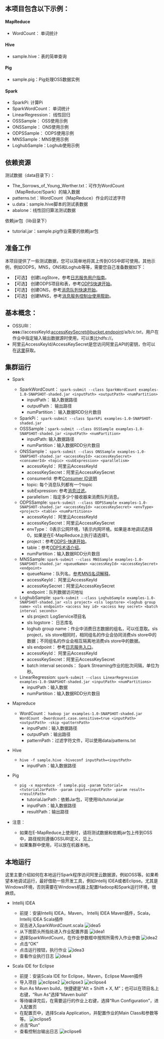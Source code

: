 ## 本项目包含以下示例：

#### MapReduce

- WordCount： 单词统计

#### Hive

- sample.hive：表的简单查询

#### Pig

- sample.pig：Pig处理OSS数据实例

#### Spark

- SparkPi: 计算Pi
- SparkWordCount： 单词统计
- LinearRegression： 线性回归
- OSSSample： OSS使用示例
- ONSSample： ONS使用示例
- ODPSSample： ODPS使用示例
- MNSSample：MNS使用示例
- LoghubSample：Loghub使用示例 

## 依赖资源

测试数据（data目录下）：

- The_Sorrows_of_Young_Werther.txt：可作为WordCount（MapReduce/Spark）的输入数据
- patterns.txt：WordCount（MapReduce）作业的过滤字符
- u.data：sample.hive脚本的测试表数据
- abalone：线性回归算法测试数据

依赖jar包（lib目录下）

- tutorial.jar：sample.pig作业需要的依赖jar包

## 准备工作

本项目提供了一些测试数据，您可以简单地将其上传到OSS中即可使用。其他示例，例如ODPS，MNS，ONS和Loghub等等，需要您自己准备数据如下：

- 【可选】 创建LogStore，参考[日志服务用户指南](https://help.aliyun.com/document_detail/sls/user-guide/overview.html?spm=5176.docsls/user-guide/consume-logs.3.2.VW5TNb)。
- 【可选】 创建ODPS项目和表，参考[ODPS快速开始](https://help.aliyun.com/document_detail/odps/quick_start/prerequisite.html?spm=5176.docodps/quick_start/prerequisite.3.2.OqBkc4)。
- 【可选】 创建ONS，参考[消息队列快速开始](https://help.aliyun.com/document_detail/ons/quick-start/apply.html?spm=5176.docons/quick-start/send.3.2.eZ8h7p)。
- 【可选】 创建MNS，参考[消息服务控制台使用帮助](https://help.aliyun.com/document_detail/mns/help_of_console/AccessMNSBySubUser.html?spm=5176.docmns/help_of_console/help_of_queue/CreateQueue.3.2.0Sj96I)。

## 基本概念：

- OSSURI： **oss**://accessKeyId:accessKeySecret@bucket.endpoint/a/b/c.txt，用户在作业中指定输入输出数据源时使用，可以类比hdfs://。
- 阿里云AccessKeyId/AccessKeySecret是您访问阿里云API的密钥，你可以在[这里](https://ak-console.aliyun.com/#/accesskey)获取。

## 集群运行

- Spark
	- SparkWordCount： `spark-submit --class SparkWordCount examples-1.0-SNAPSHOT-shaded.jar <inputPath> <outputPath> <numPartition>`
		- inputPath： 输入数据路径
		- outputPath： 输出路径
		- numPartition： 输入数据RDD分片数目
	- SparkPi： `spark-submit --class SparkPi examples-1.0-SNAPSHOT-shaded.jar`
	- OSSSample：`spark-submit --class OSSSample examples-1.0-SNAPSHOT-shaded.jar <inputPath> <numPartition>`
		- inputPath: 输入数据路径
		- numPartition：输入数据RDD分片数目
	- ONSSample： `spark-submit --class ONSSample examples-1.0-SNAPSHOT-shaded.jar <accessKeyId> <accessKeySecret> <consumerId> <topic> <subExpression> <parallelism>`
		- accessKeyId： 阿里云AccessKeyId
		- accessKeySecret：阿里云AccessKeySecret
		- consumerId: 参考[Consumer ID说明](https://help.aliyun.com/document_detail/ons/brief-manual/terminology.html?spm=5176.docons/brief-manual/overview.6.87.F8suBu)
		- topic: 每个消息队列都有一个topic
		- subExpression: 参考[消息过滤](https://help.aliyun.com/document_detail/ons/user-guide/tag-filter.html?spm=5176.docons/tcp/java-sdk/normal-consumer.6.97.PIqsEo)。
		- parallelism：指定多少个接收器来消费队列消息。
	- ODPSSample: `spark-submit --class ODPSSample examples-1.0-SNAPSHOT-shaded.jar <accessKeyId> <accessKeySecret> <envType> <project> <table> <numPartitions>`
		- accessKeyId： 阿里云AccessKeyId
		- accessKeySecret：阿里云AccessKeySecret
		- envType： 0表示公网环境，1表示内网环境。如果是本地调试选择0，如果是在E-MapReduce上执行请选择1。
		- project：参考[ODPS-快速开始](https://help.aliyun.com/document_detail/odps/quick_start/prerequisite.html?spm=5176.docodps/summary/glossary.6.90.inv9Ph)。
		- table：参考[ODPS术语介绍](https://help.aliyun.com/document_detail/odps/summary/glossary.html?spm=5176.docodps/quick_start/prerequisite.6.88.A5zVKu)。
		- numPartition：输入数据RDD分片数目
	- MNSSample: `spark-submit --class MNSSample examples-1.0-SNAPSHOT-shaded.jar <queueName> <accessKeyId> <accessKeySecret> <endpoint>`
		- queueName：队列名，[参考MNS名词解释](https://help.aliyun.com/document_detail/mns/introduction/product-name-interpretation.html?spm=5176.docmns/help_of_console/help_of_queue/CreateQueue.6.87.lHtPvO)。
		- accessKeyId： 阿里云AccessKeyId
		- accessKeySecret：阿里云AccessKeySecret
		- endpoint：队列数据访问地址 
	- LoghubSample: `spark-submit --class LoghubSample examples-1.0-SNAPSHOT-shaded.jar <sls project> <sls logstore> <loghub group name> <sls endpoint> <access key id> <access key secret> <batch interval seconds>`
		- sls project: LogService项目名
		- sls logstore： 日志库名
		- loghub group name：作业中消费日志数据的组名，可以任意取。sls project，sls store相同时，相同组名的作业会协同消费sls store中的数据；不同组名的作业会相互隔离地消费sls store中的数据。
		- sls endpoint： 参考[日志服务入口](https://help.aliyun.com/document_detail/sls/api/endpoints.html?spm=5176.docsls/user-guide/concept.6.134.Gy05tN)。
		- accessKeyId： 阿里云AccessKeyId
		- accessKeySecret：阿里云AccessKeySecret
		- batch interval seconds： Spark Streaming作业的批次间隔，单位为秒。
	- LinearRegression: `spark-submit --class LinearRegression examples-1.0-SNAPSHOT-shaded.jar <inputPath> <numPartitions>`
		- inputPath：输入数据
		- numPartition：输入数据RDD分片数目 

- Mapreduce
	- WordCount： `hadoop jar examples-1.0-SNAPSHOT-shaded.jar WordCount -Dwordcount.case.sensitive=true <inputPath> <outputPath> -skip <patternPath>`
		- inputPathl：输入数据路径
		- outputPath：输出路径
		- patternPath：过滤字符文件，可以使用data/patterns.txt

- Hive
	- `hive -f sample.hive -hiveconf inputPath=<inputPath>`
		- inputPath：输入数据路径

- Pig
	- `pig -x mapreduce -f sample.pig -param tutorial=<tutorialJarPath> -param input=<inputPath> -param result=<resultPath>`
		- tutorialJarPath：依赖Jar包，可使用lib/tutorial.jar
		- inputPath：输入数据路径
		- resultPath：输出路径

- 注意：
	- 如果在E-MapReduce上使用时，请将测试数据和依赖jar包上传到OSS中，路径规则遵循OSSURI定义，见上。
	- 如果集群中使用，可以放在机器本地。

## 本地运行

这里主要介绍如何在本地运行Spark程序访问阿里云数据源，例如OSS等。如果希望本地调试运行，最好借助一些开发工具，例如Intellij IDEA或者Eclipse。尤其是Windows环境，否则需要在Windows机器上配置Hadoop和Spark运行环境，很麻烦。

- Intellij IDEA
	- 前提：安装Intellij IDEA，Maven， Intellij IDEA Maven插件，Scala，Intellij IDEA Scala插件
	- 双击进入SparkWordCount.scala
	  ![idea5](pic/11.JPG)
	- 从下图箭头所指处进入作业配置界面
	 ![idea1](pic/7.JPG)
    - 选择SparkWordCount，在作业参数框中按照所需传入作业参数
      ![idea2](pic/8.JPG)
    - 点击“OK”
    - 点击运行按钮，执行作业
      ![idea3](pic/9.JPG)
    - 查看作业执行日志
      ![idea4](pic/10.JPG)

- Scala IDE for Eclipse
	- 前提：安装Scala IDE for Eclipse，Maven，Eclipse Maven插件
	- 导入项目
	  ![eclipse2](pic/2.JPG)
      ![eclipse3](pic/3.JPG)
      ![eclipse4](pic/4.JPG)
    - Run As Maven build，快捷键是“Alt + Shilft + X, M”；也可以在项目名上右键，“Run As”选择“Maven build”
    - 等待编译完后，在需要运行的作业上右键，选择“Run Configuration”，进入配置页      
    - 在配置页中，选择Scala Application，并配置作业的Main Class和参数等等。
      ![eclipse5](pic/5.JPG)
    - 点击“Run”
    - 查看控制台输出日志
      ![eclipse6](pic/6.JPG)